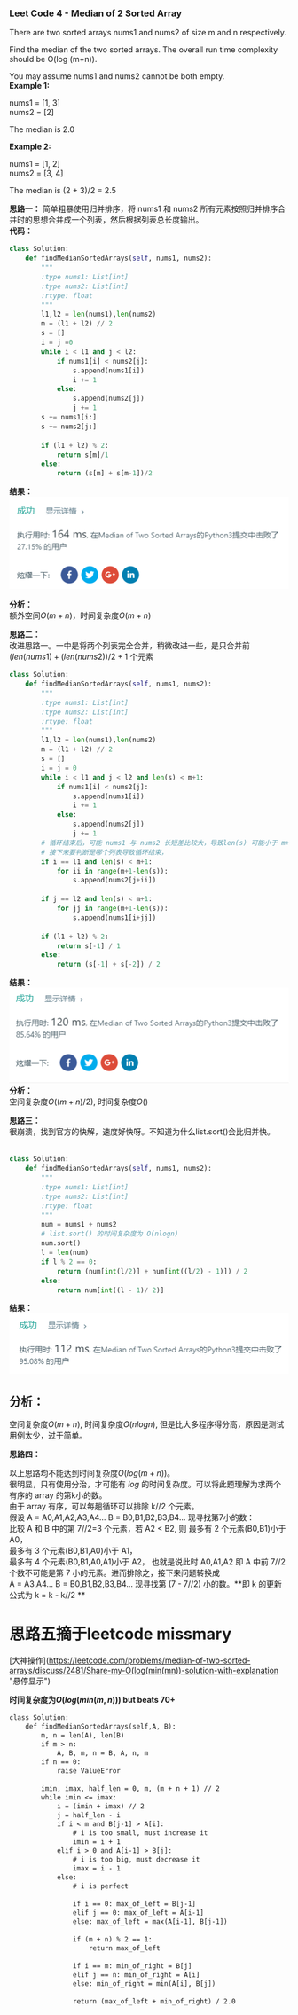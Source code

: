 ### Leet Code 4 - Median of 2 Sorted Array

There are two sorted arrays nums1 and nums2 of size m and n respectively.  

Find the median of the two sorted arrays. The overall run time complexity should be O(log (m+n)).  

You may assume nums1 and nums2 cannot be both empty.  
**Example 1:**  

nums1 = [1, 3]  
nums2 = [2]  

The median is 2.0  

**Example 2:**  

nums1 = [1, 2]  
nums2 = [3, 4]  

The median is (2 + 3)/2 = 2.5  

**思路一：**
简单粗暴使用归并排序，将 nums1 和 nums2 所有元素按照归并排序合并时的思想合并成一个列表，然后根据列表总长度输出。  
**代码：**  
```Python
class Solution:
    def findMedianSortedArrays(self, nums1, nums2):
        """
        :type nums1: List[int]
        :type nums2: List[int]
        :rtype: float
        """
        l1,l2 = len(nums1),len(nums2)
        m = (l1 + l2) // 2
        s = []
        i = j =0
        while i < l1 and j < l2:
            if nums1[i] < nums2[j]:
                s.append(nums1[i])
                i += 1
            else:
                s.append(nums2[j])
                j += 1
        s += nums1[i:]
        s += nums2[j:]

        if (l1 + l2) % 2:
            return s[m]/1
        else:
            return (s[m] + s[m-1])/2
```
**结果：**  
![](./img/leetcode4_res_1.png)  

**分析：**  
额外空间$O(m+n)$，时间复杂度$O(m+n)$

**思路二：**  
改进思路一。一中是将两个列表完全合并，稍微改进一些，是只合并前 $(len(nums1) + (len(nums2)) / 2 + 1$ 个元素  

```Python
class Solution:
    def findMedianSortedArrays(self, nums1, nums2):
        """
        :type nums1: List[int]
        :type nums2: List[int]
        :rtype: float
        """
        l1,l2 = len(nums1),len(nums2)
        m = (l1 + l2) // 2
        s = []
        i = j = 0
        while i < l1 and j < l2 and len(s) < m+1:
            if nums1[i] < nums2[j]:
                s.append(nums1[i])
                i += 1
            else:
                s.append(nums2[j])
                j += 1
        # 循环结束后，可能 nums1 与 nums2 长短差比较大，导致len(s) 可能小于 m+1
        # 接下来要判断是哪个列表导致循环结束，
        if i == l1 and len(s) < m+1:
            for ii in range(m+1-len(s)):
                s.append(nums2[j+ii])

        if j == l2 and len(s) < m+1:
            for jj in range(m+1-len(s)):
                s.append(nums1[i+jj])
                
        if (l1 + l2) % 2:
            return s[-1] / 1
        else:
            return (s[-1] + s[-2]) / 2
```
**结果：**    
![](./img/leetcode4_res_2.png)  
**分析：**  
空间复杂度$O((m+n)/2)$, 时间复杂度$O()$

**思路三：**  
很崩溃，找到官方的快解，速度好快呀。不知道为什么list.sort()会比归并快。  

```Python

class Solution:
    def findMedianSortedArrays(self, nums1, nums2):
        """
        :type nums1: List[int]
        :type nums2: List[int]
        :rtype: float
        """
        num = nums1 + nums2
        # list.sort() 的时间复杂度为 O(nlogn)
        num.sort()
        l = len(num)
        if l % 2 == 0:
            return (num[int(l/2)] + num[int((l/2) - 1)]) / 2
        else:
            return num[int((l - 1)/ 2)]
```
**结果：**  
![](./img/leetcode4_res_3.png)
## 分析：  
空间复杂度$O(m+n)$, 时间复杂度$O(nlogn)$, 但是比大多程序得分高，原因是测试用例太少，过于简单。  

**思路四：**  

以上思路均不能达到时间复杂度$O(log(m+n))$。  
很明显，只有使用分治，才可能有 $log$ 的时间复杂度。可以将此题理解为求两个有序的 array 的第k小的数。  
由于 array 有序，可以每趟循环可以排除 k//2 个元素。  
假设 A = A0,A1,A2,A3,A4... B = B0,B1,B2,B3,B4...  现寻找第7小的数：  
比较 A 和 B 中的第 7//2=3 个元素，若 A2 < B2, 则
最多有 2 个元素(B0,B1)小于 A0，  
最多有 3 个元素(B0,B1,A0)小于 A1，  
最多有 4 个元素(B0,B1,A0,A1)小于 A2， 
也就是说此时 A0,A1,A2 即 A 中前 7//2 个数不可能是第 7 小的元素。进而排除之，接下来问题转换成  
A = A3,A4... B = B0,B1,B2,B3,B4...  现寻找第 (7 - 7//2) 小的数。**即 k 的更新公式为 k = k - k//2  **  



  
  
# 思路五摘于leetcode missmary  


[大神操作](https://leetcode.com/problems/median-of-two-sorted-arrays/discuss/2481/Share-my-O(log(min(mn))-solution-with-explanation "悬停显示")  

**时间复杂度为$O(log(min(m,n)))$ but beats 70+**
```Python3
class Solution:
    def findMedianSortedArrays(self,A, B):
        m, n = len(A), len(B)
        if m > n:
            A, B, m, n = B, A, n, m
        if n == 0:
            raise ValueError

        imin, imax, half_len = 0, m, (m + n + 1) // 2
        while imin <= imax:
            i = (imin + imax) // 2
            j = half_len - i
            if i < m and B[j-1] > A[i]:
                # i is too small, must increase it
                imin = i + 1
            elif i > 0 and A[i-1] > B[j]:
                # i is too big, must decrease it
                imax = i - 1
            else:
                # i is perfect

                if i == 0: max_of_left = B[j-1]
                elif j == 0: max_of_left = A[i-1]
                else: max_of_left = max(A[i-1], B[j-1])

                if (m + n) % 2 == 1:
                    return max_of_left

                if i == m: min_of_right = B[j]
                elif j == n: min_of_right = A[i]
                else: min_of_right = min(A[i], B[j])

                return (max_of_left + min_of_right) / 2.0
```
